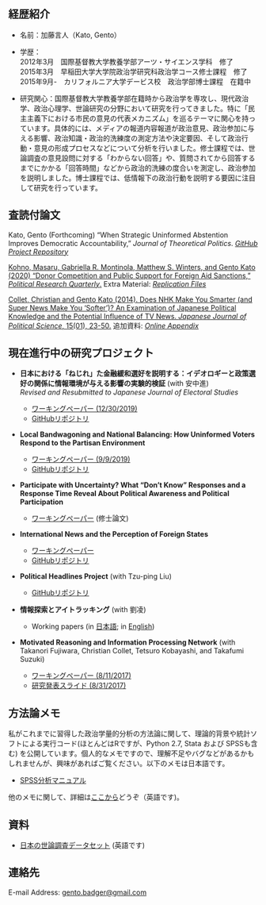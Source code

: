 ## 経歴紹介

 * 名前：加藤言人（Kato, Gento）

 * 学歴：<br>
   2012年3月　国際基督教大学教養学部アーツ・サイエンス学科　修了 <br>
   2015年3月　早稲田大学大学院政治学研究科政治学コース修士課程　修了 <br>
   2015年9月-　カリフォルニア大学デービス校　政治学部博士課程　在籍中

  * 研究関心：国際基督教大学教養学部在籍時から政治学を専攻し、現代政治学、政治心理学、世論研究の分野において研究を行ってきました。特に「民主主義下における市民の意見の代表メカニズム」を巡るテーマに関心を持っています。具体的には、メディアの報道内容報道が政治意見、政治参加に与える影響、政治知識・政治的洗練度の測定方法や決定要因、そして政治行動・意見の形成プロセスなどについて分析を行いました。修士課程では、世論調査の意見設問に対する「わからない回答」や、質問されてから回答するまでにかかる「回答時間」などから政治的洗練の度合いを測定し、政治参加を説明しました。博士課程では、低情報下の政治行動を説明する要因に注目して研究を行っています。

## 査読付論文

Kato, Gento (Forthcoming) “When Strategic Uninformed Abstention Improves Democratic Accountability,” <em>Journal of Theoretical Politics</em>. <a href="https://github.com/gentok/UninformedModel" target="_blank">*GitHub Project Repository*</a>

<a href="https://journals.sagepub.com/doi/10.1177/1065912919897837" target="_blank">Kohno, Masaru, Gabriella R. Montinola, Matthew S. Winters, and Gento Kato (2020) “Donor Competition and Public Support for Foreign Aid Sanctions,” <em>Political Research Quarterly</em>.</a> Extra Material: <a href="https://github.com/gentok/donorcompetition" target="_blank"> *Replication Files* </a> 

<a href="http://journals.cambridge.org/action/displayAbstract?fromPage=online&aid=9161950&fileId=S1468109913000339" target="_blank">Collet, Christian and Gento Kato (2014). Does NHK Make You Smarter (and Super News Make You ‘Softer’)? An Examination of Japanese Political Knowledge and the Potential Influence of TV News. <em>Japanese Journal of Political Science</em>, 15(01), 23-50.</a> 追加資料: <a href="https://github.com/gentok/gentok.github.io/raw/master/files/Appendix-Collet-Kato-2014.pdf" target="_blank"> *Online Appendix*</a>

## 現在進行中の研究プロジェクト

* **日本における「ねじれ」た金融緩和選好を説明する：イデオロギーと政策選好の関係に情報環境が与える影響の実験的検証** (with 安中進) <br> <em> Revised and Resubmitted to Japanese Journal of Electoral Studies</em>
   * <a href="https://github.com/gentok/Econ_Ideology/raw/master/paper/Econ_Ideology_Paper_v4_2_all.pdf" target="_blank">ワーキングペーパー (12/30/2019)</a>
   * <a href="https://github.com/gentok/Econ_Ideology" target="_blank">GitHubリポジトリ</a> 

 * **Local Bandwagoning and National Balancing: How Uninformed Voters Respond to the Partisan Environment**
   * <a href="https://github.com/gentok/UninformedChoice/raw/master/papers/Kato2019loba_v14.pdf" target="_blank">ワーキングペーパー (9/9/2019)</a>
   * <a href="https://github.com/gentok/UninformedChoice" target="_blank">GitHubリポジトリ</a> 

 * **Participate with Uncertainty? What “Don’t Know” Responses and a Response Time Reveal About Political Awareness and Political Participation**
   * <a href="https://github.com/gentok/gentok.github.io/raw/master/files/Kato2014pawi_150301_Final_fixed.pdf" target="_blank">ワーキングペーパー</a> (修士論文)

 * **International News and the Perception of Foreign States**
   * <a href="https://github.com/gentok/Foreign_Image_News_Project/blob/master/papers/Kato2017inne_171105.pdf" target="_blank">ワーキングペーパー</a>
   * <a href="https://github.com/gentok/Foreign_Image_News_Project" target="_blank">GitHubリポジトリ</a>
 
 * **Political Headlines Project** (with Tzu-ping Liu)
   * <a href="https://github.com/gentok/Political_Headlines_Project" target="_blank">GitHubリポジトリ</a>

 * **情報探索とアイトラッキング** (with 劉凌)
   * Working papers (in <a href="https://github.com/gentok/gentok.github.io/raw/master/files/%E5%8A%89%E3%83%BB%E5%8A%A0%E8%97%A4%EF%BC%882015%EF%BC%89150228final.pdf" target="_blank">日本語</a>; in <a href="https://github.com/gentok/gentok.github.io/raw/master/files/Kato2016dovo_160609.pdf" target="_blank">English</a>) <br>

 * **Motivated Reasoning and Information Processing Network** (with Takanori Fujiwara, Christian Collet, Tetsuro Kobayashi, and Takafumi Suzuki)
   *  <a href="https://github.com/gentok/gentok.github.io/raw/master/files/Motivation_and_InfoNet_170811_apsaFinal.pdf" target="_blank">ワーキングペーパー (8/11/2017)</a>
   *  <a href="https://github.com/gentok/gentok.github.io/raw/master/files/Motivation_and_InfoNet_PT170831handout.pdf" target="_blank">研究発表スライド (8/31/2017)</a>

## 方法論メモ

私がこれまでに習得した政治学量的分析の方法論に関して、理論的背景や統計ソフトによる実行コード(ほとんどはRですが、Python 2.7, Stata および SPSSも含む) を公開しています。個人的なメモですので、理解不足やバグなどがあるかもしれませんが、興味があればご覧ください。以下のメモは日本語です。
 * [SPSS分析マニュアル](https://github.com/gentok/Method_Notes/raw/master/notebooks/SPSS%20Manual%20141015.pdf)

他のメモに関して、詳細は[ここから](https://github.com/gentok/Method_Notes)どうぞ（英語です)。

## 資料

 * [日本の世論調査データセット](https://gentok.github.io/datasets.html) (英語です)

## 連絡先

E-mail Address: gento.badger@gmail.com
